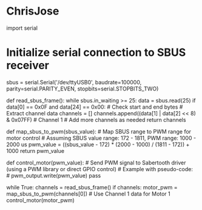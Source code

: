 # ChrisJose
import serial

# Initialize serial connection to SBUS receiver
sbus = serial.Serial('/dev/ttyUSB0', baudrate=100000, parity=serial.PARITY_EVEN, stopbits=serial.STOPBITS_TWO)

def read_sbus_frame():
    while sbus.in_waiting >= 25:
        data = sbus.read(25)
        if data[0] == 0x0F and data[24] == 0x00:  # Check start and end bytes
            # Extract channel data
            channels = []
            channels.append((data[1] | data[2] << 8) & 0x07FF)    # Channel 1
            # Add more channels as needed
            return channels

def map_sbus_to_pwm(sbus_value):
    # Map SBUS range to PWM range for motor control
    # Assuming SBUS value range: 172 - 1811, PWM range: 1000 - 2000 us
    pwm_value = ((sbus_value - 172) * (2000 - 1000) / (1811 - 172)) + 1000
    return pwm_value

def control_motor(pwm_value):
    # Send PWM signal to Sabertooth driver (using a PWM library or direct GPIO control)
    # Example with pseudo-code:
    # pwm_output.write(pwm_value)
    pass

while True:
    channels = read_sbus_frame()
    if channels:
        motor_pwm = map_sbus_to_pwm(channels[0])  # Use Channel 1 data for Motor 1
        control_motor(motor_pwm)
